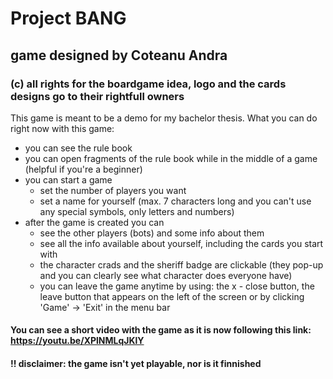 # Project BANG
## game designed by Coteanu Andra
### (c) all rights for the boardgame idea, logo and the cards designs go to their rightfull owners 

This game is meant to be a demo for my bachelor thesis.
What you can do right now with this game:
  + you can see the rule book
  + you can open fragments of the rule book while in the middle of a game (helpful if you're a beginner)
  + you can start a game
    + set the number of players you want
    + set a name for yourself (max. 7 characters long and you can't use any special symbols, only letters and numbers)
  + after the game is created you can 
    + see the other players (bots) and some info about them
    + see all the info available about yourself, including the cards you start with
    + the character crads and the sheriff badge are clickable (they pop-up and you can clearly see what character does everyone have)
    + you can leave the game anytime by using: the x - close button, the leave button that appears on the left of the screen or by clicking 'Game' -> 'Exit' in the menu bar 

#### You can see a short video with the game as it is now following this link: https://youtu.be/XPlNMLqJKlY
#### !! disclaimer: the game isn't yet playable, nor is it finnished
